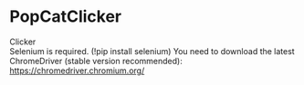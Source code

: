 # PopCatClicker
Clicker  
Selenium is required. (!pip install selenium)
You need to download the latest ChromeDriver (stable version recommended):  
https://chromedriver.chromium.org/
